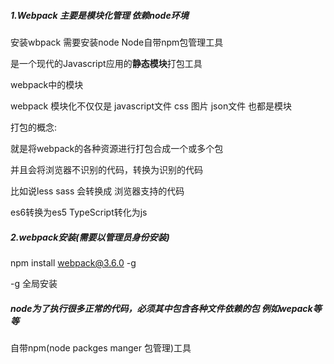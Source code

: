 ##### 1.Webpack 主要是模块化管理 依赖node环境

安装wbpack 需要安装node Node自带npm包管理工具

是一个现代的Javascript应用的**静态模块**打包工具

webpack中的模块

webpack 模块化不仅仅是 javascript文件 css 图片 json文件 也都是模块

打包的概念:

就是将webpack的各种资源进行打包合成一个或多个包

并且会将浏览器不识别的代码，转换为识别的代码

比如说less sass 会转换成 浏览器支持的代码

es6转换为es5 TypeScript转化为js



##### 2.webpack安装(需要以管理员身份安装)

npm install webpack@3.6.0 -g 

-g 全局安装



##### node为了执行很多正常的代码，必须其中包含各种文件依赖的包 例如wepack等等

自带npm(node packges manger 包管理)工具



